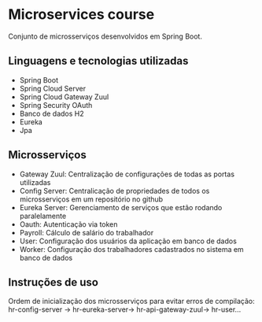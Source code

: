 # Microservices course

Conjunto de microsserviços desenvolvidos em Spring Boot. 

## Linguagens e tecnologias utilizadas

- Spring Boot
- Spring Cloud Server
- Spring Cloud Gateway Zuul
- Spring Security OAuth
- Banco de dados H2
- Eureka 
- Jpa


## Microsserviços
- Gateway Zuul: Centralização de configurações de todas as portas utilizadas
- Config Server: Centralicação de propriedades de todos os microsserviços em um repositório no github
- Eureka Server: Gerenciamento de serviços que estão rodando paralelamente
- Oauth: Autenticação via token 
- Payroll: Cálculo de salário do trabalhador
- User: Configuração dos usuários da aplicação em banco de dados
- Worker: Configuração dos trabalhadores cadastrados no sistema em banco de dados

## Instruções de uso
Ordem de inicialização dos microsserviços para evitar erros de compilação: hr-config-server -> hr-eureka-server-> hr-api-gateway-zuul-> hr-user... 




